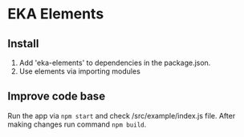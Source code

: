 # EKA Elements

## Install

1. Add 'eka-elements' to dependencies in the package.json. 
2. Use elements via importing modules

## Improve code base

Run the app via `npm start` and check /src/example/index.js file.
After making changes run command `npm build`. 

